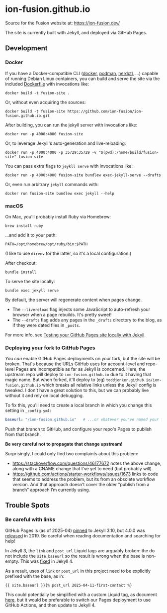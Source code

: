 # ion-fusion.github.io

Source for the Fusion website at: <https://ion-fusion.dev/>

The site is currently built with Jekyll, and deployed via GitHub Pages.

## Development

### Docker

If you have a Docker-compatible CLI ([docker], [podman], [nerdctl], ...) capable of running Debian
Linux containers, you can build and serve the site via the included [Dockerfile](Dockerfile) with
invocations like:

```shell
docker build -t fusion-site .
```

Or, without even acquiring the sources:

```shell
docker build -t fusion-site https://github.com/ion-fusion/ion-fusion.github.io.git
```

After building, you can run the jekyll server with invocations like:

```shell
docker run -p 4000:4000 fusion-site
```

Or, to leverage Jekyll's auto-generation and live-reloading:

```shell
docker run -p 4000:4000 -p 35729:35729 -v "$(pwd):/home/build/fusion-site" fusion-site
```

You can pass extra flags to `jeykll serve` with invocations like:

```shell
docker run -p 4000:4000 fusion-site bundlew exec-jekyll-serve --drafts
```

Or, even run arbitrary `jekyll` commands with:

```shell
docker run fusion-site bundlew exec jekyll --help
```

[docker]: https://www.docker.com/products/cli/
[podman]: https://podman.io/
[nerdctl]: https://github.com/containerd/nerdctl

### macOS

On Mac, you'll probably install Ruby via Homebrew:

```shell
brew install ruby
```

...and add it to your path:

```shell
PATH=/opt/homebrew/opt/ruby/bin:$PATH
```

(I like to use `direnv` for the latter, so it's a local configuration.)

After checkout:

```shell
bundle install
```

To serve the site locally:

```shell
bundle exec jekyll serve
```

By default, the server will regenerate content when pages change. 

* The `--livereload` flag injects some JavaScript to auto-refresh your browser
  when a page rebuilds.  It's pretty sweet!
* The `--drafts` flag adds any pages in the `_drafts` directory to the blog, as
  if they were dated files in `_posts`.

For more info, see
[Testing your GitHub Pages site locally with Jekyll](https://docs.github.com/en/articles/testing-your-github-pages-site-locally-with-jekyll).


### Deploying your fork to GitHub Pages

You _can_ enable GitHub Pages deployments on your fork, but the site will be broken.
That's because the URLs GitHub uses for account-level and repo-level Pages are incompatible 
as far as Jekyll is concerned. Here, the upstream repo will deploy to `ion-fusion.github.io`
due to it having that magic name. But when forked, it'll deploy to (eg) 
`toddjonker.github.io/ion-fusion.github.io` which breaks all relative links unless the Jekyll
config is tweaked. I don't have a great solution to this, but we can probably live without it
and rely on local debugging.

To fix this, you'll need to create a local branch in which you change this setting in
`_config.yml`:

```yaml
baseurl: "/ion-fusion.github.io"   # ...or whatever you've named your fork
```

Push that branch to GitHub, and configure your repo's Pages to publish from that branch.

**Be very careful not to propagate that change upstream!**

Surprisingly, I could only find two complaints about this problem:

* https://stackoverflow.com/questions/46177672 notes the above change, along with
  a CNAME change that I've yet to need (but probably will).
* https://github.com/actions/starter-workflows/issues/1673 links to code that seems
  to address the problem, but its from an obsolete workflow version. And that approach
  doesn’t cover the older “publish from a branch” approach I’m currently using.


## Trouble Spots

### Be careful with links

GitHub Pages is (as of 2025-04) [pinned](https://pages.github.com/versions/) to Jekyll 3.10,
but 4.0.0 was [released](https://rubygems.org/gems/jekyll/versions/4.0.0) 
in 2019. Be careful when reading documentation and searching for help!

In Jekyll 3, the `link` and `post_url` Liquid tags are arguably broken: the do not include the
`site.baseurl` so the result is wrong when the base is non-empty.
This was [fixed](https://jekyllrb.com/docs/liquid/tags/#links) in Jekyll 4.

As a result, uses of `link` or `post_url` in this project need to be explicitly 
prefixed with the base, as in:

```
{{ site.baseurl }}{% post_url 2025-04-11-first-contact %}
```

This could potentially be simplified with a custom Liquid tag, as document
[here](https://www.jessesquires.com/blog/2021/06/06/rss-feeds-jekyll-and-absolute-versus-relative-urls),
but it would be preferable to switch our Pages deployment to use GitHub Actions,
and then update to Jekyll 4.
